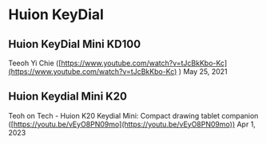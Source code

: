 # Huion KeyDial

## Huion KeyDial Mini KD100

Teeoh Yi Chie ([https://www.youtube.com/watch?v=tJcBkKbo-Kc](https://www.youtube.com/watch?v=tJcBkKbo-Kc) ) May 25, 2021

## Huion Keydial Mini K20

Teoh on Tech - Huion K20 Keydial Mini: Compact drawing tablet companion ([https://youtu.be/vEyO8PN09mo](https://youtu.be/vEyO8PN09mo)) Apr 1, 2023&#x20;

